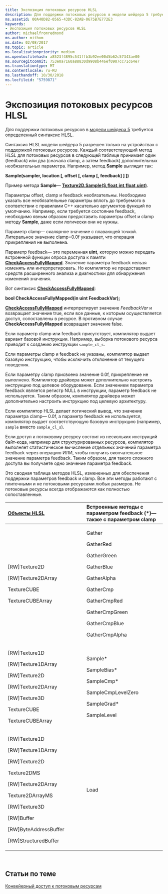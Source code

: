 ```yaml
---
title: Экспозиция потоковых ресурсов HLSL
description: Для поддержки потоковых ресурсов в модели шейдера 5 требуется определенный синтаксис HLSL.
ms.assetid: 00A40D82-0565-43DC-82AB-0675B7E772E3
keywords:
- Экспозиция потоковых ресурсов HLSL
author: michaelfromredmond
ms.author: mithom
ms.date: 02/08/2017
ms.topic: article
ms.localizationpriority: medium
ms.openlocfilehash: a8523f4895c541ffb3b92ee00d5b62c57343ae00
ms.sourcegitcommit: 753e0a7160a88830d9908b446ef0907cc71c64e7
ms.translationtype: MT
ms.contentlocale: ru-RU
ms.lasthandoff: 10/30/2018
ms.locfileid: "5759871"
---
```

# <a name="hlsl-streaming-resources-exposure"></a>Экспозиция потоковых ресурсов HLSL


Для поддержки потоковых ресурсов в [модели шейдера 5](https://msdn.microsoft.com/library/windows/desktop/ff471356) требуется определенный синтаксис HLSL.

Синтаксис HLSL модели шейдера 5 разрешен только на устройствах с поддержкой потоковых ресурсов. Каждый соответствующий метод HLSL для потоковых ресурсов в следующей таблице принимает один (feedback) или два (сначала clamp, а затем feedback) дополнительных необязательных параметра. Например, метод **Sample** выглядит так:

**Sample(sampler, location \[, offset \[, clamp \[, feedback\] \] \])**

Пример метода **Sample**— [**Texture2D.Sample(S,float,int,float,uint)**](https://msdn.microsoft.com/library/windows/desktop/dn393787).

Параметры offset, clamp и feedback необязательны. Необходимо указать все необязательные параметры вплоть до требуемого в соответствии с правилами C++ касательно аргументов функций по умолчанию. Например, если требуется состояние feedback, необходимо явным образом предоставить параметры offset и clamp методу **Sample**, даже если логически они не нужны.

Параметр clamp— скалярное значение с плавающей точкой. Литеральное значение clamp=0.0f указывает, что операция прикрепления не выполнена.

Параметр feedback— это переменная **uint**, которую можно передать встроенной функции опроса доступа к памяти [**CheckAccessFullyMapped**](https://msdn.microsoft.com/library/windows/desktop/dn292083). Значение параметра feedback нельзя изменять или интерпретировать. Но компилятор не предоставляет средств расширенного анализа и диагностики для обнаружения изменений значения.

Вот синтаксис [**CheckAccessFullyMapped**](https://msdn.microsoft.com/library/windows/desktop/dn292083):

**bool CheckAccessFullyMapped(in uint FeedbackVar);**

[**CheckAccessFullyMapped**](https://msdn.microsoft.com/library/windows/desktop/dn292083) интерпретирует значение *FeedbackVar* и возвращает значение true, если все данные, к которым осуществляется доступ, сопоставлены в ресурсе. В противном случае **CheckAccessFullyMapped** возвращает значение false.

Если параметр clamp или feedback присутствует, компилятор выдает вариант базовой инструкции. Например, выборка потокового ресурса приводит к созданию инструкции `sample_cl_s`.

Если параметры clamp и feedback не указаны, компилятор выдает базовую инструкцию, чтобы исключить отклонение от текущего поведения.

Если параметру clamp присвоено значение 0.0f, прикрепление не выполнено. Компилятор драйвера может дополнительно настроить инструкцию под целевое оборудование. Если значением параметра feedback является регистр NULL в инструкции, параметр feedback не используется. Таким образом, компилятор драйвера может дополнительно настроить инструкцию под целевую архитектуру.

Если компилятор HLSL делает логический вывод, что значение параметра clamp— 0.0f, а параметр feedback не используется, компилятор выдает соответствующую базовую инструкцию (например, `sample` вместо `sample_cl_s`).

Если доступ к потоковому ресурсу состоит из нескольких инструкций байт-кода, например для структурированных ресурсов, компилятор выполняет статистическое вычисление отдельных значений параметра feedback через операцию ИЛИ, чтобы получить окончательное значение параметра feedback. Таким образом, для такого сложного доступа вы получаете одно значение параметра feedback.

Это сводная таблица методов HLSL, измененных для обеспечения поддержки параметров feedback и clamp. Все эти методы работают с плиточными и не потоковыми ресурсами любых размеров. Не потоковые ресурсы всегда отображаются как полностью сопоставленные.

<table>
<colgroup>
<col width="50%" />
<col width="50%" />
</colgroup>
<thead>
<tr class="header">
<th align="left"><a href="https://msdn.microsoft.com/library/windows/desktop/ff471359">Объекты HLSL</a> </th>
<th align="left">Встроенные методы с параметром feedback (*)— также с параметром clamp</th>
</tr>
</thead>
<tbody>
<tr class="odd">
<td align="left"><p>[RW]Texture2D</p>
<p>[RW]Texture2DArray</p>
<p>TextureCUBE</p>
<p>TextureCUBEArray</p></td>
<td align="left"><p>Gather</p>
<p>GatherRed</p>
<p>GatherGreen</p>
<p>GatherBlue</p>
<p>GatherAlpha</p>
<p>GatherCmp</p>
<p>GatherCmpRed</p>
<p>GatherCmpGreen</p>
<p>GatherCmpBlue</p>
<p>GatherCmpAlpha</p></td>
</tr>
<tr class="even">
<td align="left"><p>[RW]Texture1D</p>
<p>[RW]Texture1DArray</p>
<p>[RW]Texture2D</p>
<p>[RW]Texture2DArray</p>
<p>[RW]Texture3D</p>
<p>TextureCUBE</p>
<p>TextureCUBEArray</p></td>
<td align="left"><p>Sample*</p>
<p>SampleBias*</p>
<p>SampleCmp*</p>
<p>SampleCmpLevelZero</p>
<p>SampleGrad*</p>
<p>SampleLevel</p></td>
</tr>
<tr class="odd">
<td align="left"><p>[RW]Texture1D</p>
<p>[RW]Texture1DArray</p>
<p>[RW]Texture2D</p>
<p>Texture2DMS</p>
<p>[RW]Texture2DArray</p>
<p>Texture2DArrayMS</p>
<p>[RW]Texture3D</p>
<p>[RW]Buffer</p>
<p>[RW]ByteAddressBuffer</p>
<p>[RW]StructuredBuffer</p></td>
<td align="left">Load</td>
</tr>
</tbody>
</table>

 

## <a name="span-idrelated-topicsspanrelated-topics"></a><span id="related-topics"></span>Статьи по теме


[Конвейерный доступ к потоковым ресурсам](pipeline-access-to-streaming-resources.md)

 

 




